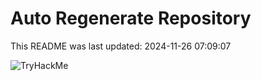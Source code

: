 # Auto Regenerate Repository

This README was last updated: 2024-11-26 07:09:07

 ![TryHackMe](https://tryhackme.com/badge/533634)